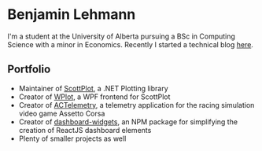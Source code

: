 # Benjamin Lehmann

I'm a student at the University of Alberta pursuing a BSc in Computing Science with a minor in Economics. Recently I started a technical blog [here](https://bclehmann.github.io/).

<!-- This stopped working again :/
[![](https://github-readme-stats.vercel.app/api?username=bclehmann&count_private=true&show_icons=true)](https://github.com/bclehmann)
-->

## Portfolio

- Maintainer of [ScottPlot](https://github.com/swharden/ScottPlot), a .NET Plotting library
- Creator of [WPlot](https://github.com/bclehmann/WPlot), a WPF frontend for ScottPlot
- Creator of [ACTelemetry](https://github.com/bclehmann/ACTelemetry), a telemetry application for the racing simulation video game Assetto Corsa
- Creator of [dashboard-widgets](https://github.com/bclehmann/dashboard-widgets), an NPM package for simplifying the creation of ReactJS dashboard elements
- Plenty of smaller projects as well

